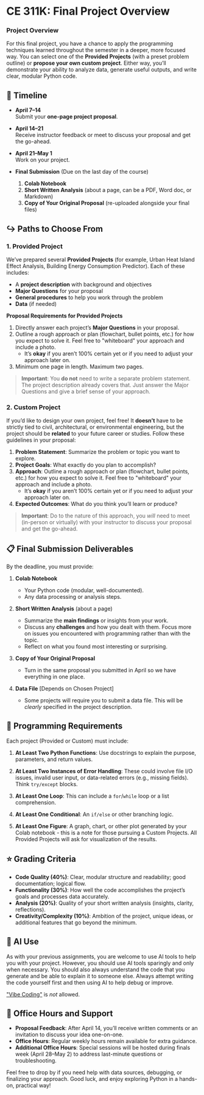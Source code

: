 # CE 311K: Final Project Overview

### **Project Overview**
For this final project, you have a chance to apply the programming techniques learned throughout the semester in a deeper, more focused way. You can select one of the **Provided Projects** (with a preset problem outline) or **propose your own custom project**. Either way, you’ll demonstrate your ability to analyze data, generate useful outputs, and write clear, modular Python code.

## :calendar: **Timeline**

- **April 7–14**  
  Submit your **one-page project proposal**.

- **April 14–21**  
  Receive instructor feedback or meet to discuss your proposal and get the go-ahead.

- **April 21–May 1**  
  Work on your project.

- **Final Submission** (Due on the last day of the course)  
  1. **Colab Notebook**  
  2. **Short Written Analysis** (about a page, can be a PDF, Word doc, or Markdown)  
  3. **Copy of Your Original Proposal** (re-uploaded alongside your final files)


## :arrow_right_hook: **Paths to Choose From**

### 1. Provided Project
We’ve prepared several **Provided Projects** (for example, Urban Heat Island Effect Analysis, Building Energy Consumption Predictor). Each of these includes:
- A **project description** with background and objectives
- **Major Questions** for your proposal
- **General procedures** to help you work through the problem
- **Data** (if needed)

**Proposal Requirements for Provided Projects**  
1. Directly answer each project’s **Major Questions** in your proposal.  
2. Outline a rough approach or plan (flowchart, bullet points, etc.) for how you expect to solve it. Feel free to "whiteboard" your approach and include a photo. 
   - It’s **okay** if you aren’t 100% certain yet or if you need to adjust your approach later on.
3. Minimum one page in length. Maximum two pages.

> **Important**: You **do not** need to write a separate problem statement. The project description already covers that. Just answer the Major Questions and give a brief sense of your approach.

### 2. Custom Project
If you’d like to design your own project, feel free! It **doesn’t** have to be strictly tied to civil, architectural, or environmental engineering, but the project should be **related** to your future career or studies. Follow these guidelines in your proposal:

1. **Problem Statement**: Summarize the problem or topic you want to explore.  
2. **Project Goals**: What exactly do you plan to accomplish?  
3. **Approach**: Outline a rough approach or plan (flowchart, bullet points, etc.) for how you expect to solve it. Feel free to "whiteboard" your approach and include a photo.
   - It’s **okay** if you aren’t 100% certain yet or if you need to adjust your approach later on.
4. **Expected Outcomes**: What do you think you’ll learn or produce?

> **Important**: Do to the nature of this approach, you _will_ need to meet (in-person or virtually) with your instructor to discuss your proposal and get the go-ahead.

## :clipboard: **Final Submission Deliverables**

By the deadline, you must provide:

1. **Colab Notebook**  
   - Your Python code (modular, well-documented).  
   - Any data processing or analysis steps.

2. **Short Written Analysis** (about a page)  
   - Summarize the **main findings** or insights from your work.  
   - Discuss any **challenges** and how you dealt with them. Focus more on issues you encountered with programming rather than with the topic. 
   - Reflect on what you found most interesting or surprising.

3. **Copy of Your Original Proposal**  
   - Turn in the same proposal you submitted in April so we have everything in one place.

4. **Data File** [Depends on Chosen Project]
   - Some projects will require you to submit a data file. This will be _clearly_ specified in the project description.

## :wrench: **Programming Requirements**

Each project (Provided or Custom) must include:

1. **At Least Two Python Functions**: Use docstrings to explain the purpose, parameters, and return values.

2. **At Least Two Instances of Error Handling**: These could involve file I/O issues, invalid user input, or data-related errors (e.g., missing fields). Think `try/except` blocks.

3. **At Least One Loop**: This can include a `for`/`while` loop or a list comprehension.

4. **At Least One Conditional**: An `if/else` or other branching logic.

5. **At Least One Figure**: A graph, chart, or other plot generated by your Colab notebook - this is a note for those pursuing a Custom Projects. All Provided Projects will ask for visualization of the results.

## :star: **Grading Criteria**

- **Code Quality (40%)**: Clear, modular structure and readability; good documentation; logical flow.
- **Functionality (30%)**: How well the code accomplishes the project’s goals and processes data accurately.
- **Analysis (20%)**: Quality of your short written analysis (insights, clarity, reflections).
- **Creativity/Complexity (10%)**: Ambition of the project, unique ideas, or additional features that go beyond the minimum.

## :robot: **AI Use**
As with your previous assignments, you are welcome to use AI tools to help you with your project. However, you should use AI tools sparingly and only when necessary. You should also always understand the code that you generate and be able to explain it to someone else. Always attempt writing the code yourself first and then using AI to help debug or improve.

["Vibe Coding"](https://en.wikipedia.org/wiki/Vibe_coding) is _not_ allowed.

## :handshake: **Office Hours and Support**

- **Proposal Feedback**: After April 14, you’ll receive written comments or an invitation to discuss your idea one-on-one.  
- **Office Hours**: Regular weekly hours remain available for extra guidance.  
- **Additional Office Hours**: Special sessions will be hosted during finals week (April 28–May 2) to address last-minute questions or troubleshooting.  

Feel free to drop by if you need help with data sources, debugging, or finalizing your approach. Good luck, and enjoy exploring Python in a hands-on, practical way!